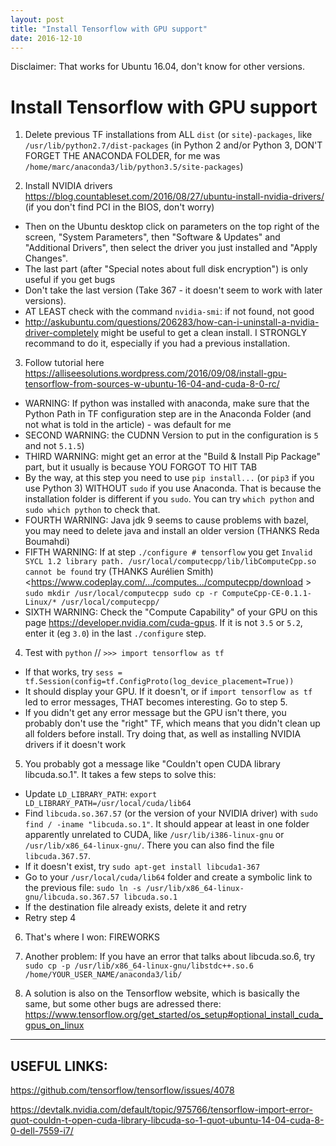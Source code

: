 ```yaml
---
layout: post
title: "Install Tensorflow with GPU support"
date: 2016-12-10
---
```

Disclaimer: That works for Ubuntu 16.04, don't know for other versions.

<h1> Install Tensorflow with GPU support</h1>


1. Delete previous TF installations from ALL `dist` (or `site`)`-packages`, like `/usr/lib/python2.7/dist-packages` (in Python 2 and/or Python 3, DON'T FORGET THE ANACONDA FOLDER, for me was `/home/marc/anaconda3/lib/python3.5/site-packages`)

2. Install NVIDIA drivers <https://blog.countableset.com/2016/08/27/ubuntu-install-nvidia-drivers/> (if you don't find PCI in the BIOS, don't worry)
  * Then on the Ubuntu desktop click on parameters on the top right of the screen, "System Parameters", then "Software & Updates" and "Additional Drivers", then select the driver you just installed and "Apply Changes".
  * The last part (after "Special notes about full disk encryption") is only useful if you get bugs
  * Don't take the last version (Take 367 - it doesn't seem to work with later versions).
  * AT LEAST check with the command `nvidia-smi`: if not found, not good
  * <http://askubuntu.com/questions/206283/how-can-i-uninstall-a-nvidia-driver-completely> might be useful to get a clean install. I STRONGLY recommand to do it, especially if you had a previous installation.


3. Follow tutorial here <https://alliseesolutions.wordpress.com/2016/09/08/install-gpu-tensorflow-from-sources-w-ubuntu-16-04-and-cuda-8-0-rc/>
  * WARNING: If python was installed with anaconda, make sure that the Python Path in TF configuration step are in the Anaconda Folder (and not what is told in the article) - was default for me 
  * SECOND WARNING: the CUDNN Version to put in the configuration is `5` and not `5.1.5`)
  * THIRD WARNING: might get an error at the "Build & Install Pip Package" part, but it usually is because YOU FORGOT TO HIT TAB
  * By the way, at this step you need to use `pip install...` (or `pip3` if you use Python 3) WITHOUT `sudo` if you use Anaconda. That is because the installation folder is different if you `sudo`. You can try `which python` and `sudo which python` to check that.
  * FOURTH WARNING: Java jdk 9 seems to cause problems with bazel, you may need to delete java and install an older version (THANKS Reda Boumahdi)
   * FIFTH WARNING: If at step `./configure # tensorflow` you get
	`Invalid SYCL 1.2 library path. /usr/local/computecpp/lib/libComputeCpp.so cannot be found` try (THANKS Aurélien Smith) <https://www.codeplay.com/.../computes.../computecpp/download >
    ```
    sudo mkdir /usr/local/computecpp
    sudo cp -r ComputeCpp-CE-0.1.1-Linux/* /usr/local/computecpp/
    ```
  * SIXTH WARNING: Check the "Compute Capability" of your GPU on this page <https://developer.nvidia.com/cuda-gpus>. If it is not `3.5` or `5.2`, enter it (eg `3.0`) in the last `./configure` step. 
  
4. Test with `python` // `>>> import tensorflow as tf`
  * If that works, try `sess = tf.Session(config=tf.ConfigProto(log_device_placement=True))`
  * It should display your GPU. If it doesn't, or if `import tensorflow as tf` led to error messages, THAT becomes interesting. Go to step 5.
  * If you didn't get any error message but the GPU isn't there, you probably don't use the "right" TF, which means that you didn't clean up all folders before install. Try doing that, as well as installing NVIDIA drivers if it doesn't work


5. You probably got a message like "Couldn't open CUDA library libcuda.so.1". It takes a few steps to solve this:
  * Update `LD_LIBRARY_PATH`: `export LD_LIBRARY_PATH=/usr/local/cuda/lib64`
  * Find `libcuda.so.367.57` (or the version of your NVIDIA driver) with `sudo find / -iname "libcuda.so.1"`. It should appear at least in one folder apparently unrelated to CUDA, like `/usr/lib/i386-linux-gnu` or `/usr/lib/x86_64-linux-gnu/`. There you can also find the file `libcuda.367.57`.
  * If it doesn't exist, try `sudo apt-get install libcuda1-367`
  * Go to your `/usr/local/cuda/lib64` folder and create a symbolic link to the previous file: 
	`sudo ln -s /usr/lib/x86_64-linux-gnu/libcuda.so.367.57 libcuda.so.1`
  * If the destination file already exists, delete it and retry
  * Retry step 4

6. That's where I won: FIREWORKS

7. Another problem: If you have an error that talks about libcuda.so.6, try `sudo cp -p /usr/lib/x86_64-linux-gnu/libstdc++.so.6 /home/YOUR_USER_NAME/anaconda3/lib/`
 
8. A solution is also on the Tensorflow website, which is basically the same, but some other bugs are adressed there: <https://www.tensorflow.org/get_started/os_setup#optional_install_cuda_gpus_on_linux>


---

## USEFUL LINKS:

<https://github.com/tensorflow/tensorflow/issues/4078>


<https://devtalk.nvidia.com/default/topic/975766/tensorflow-import-error-quot-couldn-t-open-cuda-library-libcuda-so-1-quot-ubuntu-14-04-cuda-8-0-dell-7559-i7/>




